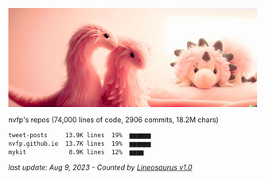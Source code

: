 ![dino](https://github.com/nvfp/nvfp/raw/main/assets/dino.jpg)

<!-- SVG from https://feathericons.com/ -->

<!-- https://stackoverflow.com/questions/14951321/how-to-display-html-content-in-github-readme-md -->


<!-- <div style="display: flex; align-items: center; margin: 7px 0; gap: 5px"><svg xmlns="http://www.w3.org/2000/svg" width="21" height="21" viewBox="0 0 24 24" fill="none" stroke="currentColor" stroke-width="2" stroke-linecap="round" stroke-linejoin="round"><rect x="4" y="4" width="16" height="16" rx="2" ry="2"></rect><rect x="9" y="9" width="6" height="6"></rect><line x1="9" y1="1" x2="9" y2="4"></line><line x1="15" y1="1" x2="15" y2="4"></line><line x1="9" y1="20" x2="9" y2="23"></line><line x1="15" y1="20" x2="15" y2="23"></line><line x1="20" y1="9" x2="23" y2="9"></line><line x1="20" y1="14" x2="23" y2="14"></line><line x1="1" y1="9" x2="4" y2="9"></line><line x1="1" y1="14" x2="4" y2="14"></line></svg>nvfp's repos (74,000 lines of code, 2906 commits, 18.2M chars)</div> -->

nvfp's repos (74,000 lines of code, 2906 commits, 18.2M chars)

```txt
tweet-posts     13.9K lines  19%  ▆▆▆▆▆▆
nvfp.github.io  13.7K lines  19%  ▆▆▆▆▆▆
mykit            8.9K lines  12%  ▆▆▆▆  
```

*last update: Aug 9, 2023 - Counted by [Lineosaurus v1.0](https://github.com/Lineosaurus/Lineosaurus)*
